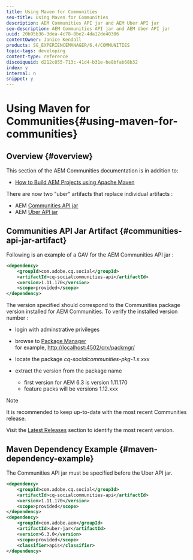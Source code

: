 ```yaml
---
title: Using Maven for Communities
seo-title: Using Maven for Communities
description: AEM Communities API jar and AEM Uber API jar
seo-description: AEM Communities API jar and AEM Uber API jar
uuid: 20b95b36-3dea-4c78-8be2-4da12de40306
contentOwner: Janice Kendall
products: SG_EXPERIENCEMANAGER/6.4/COMMUNITIES
topic-tags: developing
content-type: reference
discoiquuid: d212c855-713c-41d4-b31e-be8bfab68b32
index: y
internal: n
snippet: y
---
```


# Using Maven for Communities{#using-maven-for-communities}

## Overview {#overview}

This section of the AEM Communities documentation is in addition to:

* [How to Build AEM Projects using Apache Maven](../../sites/developing/using/ht-projects-maven.md)

There are now two "uber" artifacts that replace individual artifacts :

* AEM [Communities API jar](#communities-api-jar-artifact)
* AEM [Uber API jar](../../sites/developing/using/ht-projects-maven.md#what-is-the-uberjar)

## Communities API Jar Artifact {#communities-api-jar-artifact}

Following is an example of a GAV for the AEM Communities API jar :

```xml
<dependency>
    <groupId>com.adobe.cq.social</groupId>
    <artifactId>cq-socialcommunities-api</artifactId>
    <version>1.11.170</version>
    <scope>provided</scope>
</dependency>

```

The version specified should correspond to the Communities package version installed for AEM Communities. To verify the installed version number :

* login with adminstrative privileges
* browse to [Package Manager](../../sites/administering/using/package-manager.md)  
  for example, [http://localhost:4502/crx/packmgr/](http://localhost:4502/crx/packmgr/)

* locate the package *cq-socialcommunities-pkg-1.x.xxx*
* extract the version from the package name

    * first version for AEM 6.3 is version 1.11.170
    * feature packs will be versions 1.12.xxx

>[!NOTE]
>
>It is recommended to keep up-to-date with the most recent Communities release. 
>
>Visit the [Latest Releases](../../communities/using/deploy-communities.md#latest-releases) section to identify the most recent version.

## Maven Dependency Example {#maven-dependency-example}

The Communities API jar must be specified before the Uber API jar.

```xml
<dependency>
    <groupId>com.adobe.cq.social</groupId>
    <artifactId>cq-socialcommunities-api</artifactId>
    <version>1.11.170</version>
    <scope>provided</scope>
</dependency>
<dependency>
    <groupId>com.adobe.aem</groupId>
    <artifactId>uber-jar</artifactId>
    <version>6.3.0</version>
    <scope>provided</scope>
    <classifier>apis</classifier>
</dependency>
```

<!--
Comment Type: draft

<h2>Javadocs</h2>
-->

<!--
Comment Type: draft

<p>The <a href="/sites/developing/using/reference-materials/javadoc/com/adobe/cq/social/package-summary.md">online javadocs</a> reflect the APIs available in the AEM 6.3 release (Communities version 1.11.170).</p>
<p>When a <a href="../../communities/using/deploy-communities.md#latestfeaturepack">feature pack</a>* is released, its javadoc jar is made available to be loaded into an IDE or downloaded to a local disk, exploded, and referenced using a browser.</p>
<p>For example, the AEM 6.3 javadoc jar is located within this Adobe public repository folder :</p>
<ul>
<li><a href="https://repo.adobe.com/nexus/content/groups/public/com/adobe/cq/social/cq-socialcommunities-api/1.11.170/">https://repo.adobe.com/nexus/content/groups/public/com/adobe/cq/social/cq-socialcommunities-api/1.11.170/</a>
<ul>
<li>cq-socialcommunities-api-1.11.170-javadoc.jar</li>
<li>cq-socialcommunities-api-1.11.170-javadoc.jar.md5</li>
<li>cq-socialcommunities-api-1.11.170-javadoc.jar.sha1</li>
<li>cq-socialcommunities-api-1.11.170.jar</li>
<li>cq-socialcommunities-api-1.11.170.jar.md5</li>
<li>cq-socialcommunities-api-1.11.170.jar.sha1</li>
<li>cq-socialcommunities-api-1.11.170.pom</li>
<li>cq-socialcommunities-api-1.11.170.pom.md5</li>
<li>cq-socialcommunities-api-1.11.170.pom.sha1</li>
</ul> </li>
</ul>
<p>* feature packs for AEM 6.3 Communities are versions labeled 1.12.xxx</p>
-->

